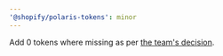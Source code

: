```yaml
---
'@shopify/polaris-tokens': minor
---
```


Add 0 tokens where missing as per [the team's decision](https://github.com/Shopify/polaris/discussions/7334#discussioncomment-4988991).
